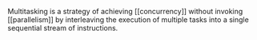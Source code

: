 Multitasking is a strategy of achieving [[concurrency]] without invoking [[parallelism]] by interleaving the execution of multiple tasks into a single sequential stream of instructions.